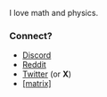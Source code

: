 I love math and physics.

### Connect?

- [Discord](https://discordapp.com/users/739497344780992564)
- [Reddit](https://www.reddit.com/user/debarchito/)
- [Twitter](https://x.com/debarchito) (or **X**)
- [\[matrix\]](https://matrix.to/#/@debarchito:matrix.org)
